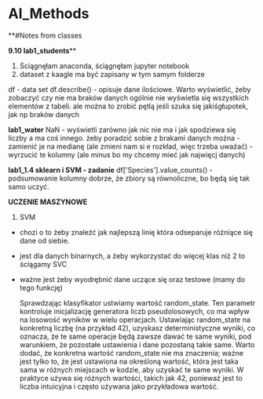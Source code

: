 # AI_Methods

**#Notes from classes

**9.10 
lab1_students****
1. Ściągnęłam anaconda, ściągnęłam jupyter notebook
2. dataset z kaagle ma być zapisany w tym samym folderze

df - data set
df.describe() - opisuje dane ilościowe. Warto wyświetlić, żeby zobaczyć czy nie ma braków danych
ogólnie nie wyświetla się wszystkich elementów z tabeli. ale można to zrobić pętlą jeśli szuka się jakiśgłupotek, jak np braków danych

**lab1_water**
NaN - wyświetli zarówno jak nic nie ma i jak spodziewa się liczby a ma coś innego.
żeby poradzić sobie z brakami danych można
    - zamienić je na medianę (ale zmieni nam si e rozkład, więc trzeba uważać)
    - wyrzucić te kolumny (ale minus bo my chcemy mieć jak najwięcj danych)
    
**lab1_1.4 sklearn i SVM - zadanie**
df['Species'].value_counts() - podsumowanie kolumny
dobrze, że zbiory są równoliczne, bo będą się tak samo uczyć.

**UCZENIE MASZYNOWE**
1. SVM
- chozi o to żeby znaleźć jak najlepszą linię która odseparuje różniące się dane od siebie. 
- jest dla danych binarnych, a żeby wykorzystać do więcej klas niż 2 to ściągamy SVC

- ważne jest żeby wyodrębnić dane uczące się oraz testowe (mamy do tego funkcję)

  Sprawdzając klasyfikator ustwiamy wartość random_state.
  Ten parametr kontroluje inicjalizację generatora liczb pseudolosowych, co ma wpływ na losowość wyników w wielu operacjach. Ustawiając random_state na konkretną liczbę (na przykład 42), uzyskasz deterministyczne wyniki, co oznacza, że te same operacje będą zawsze dawać te same wyniki, pod warunkiem, że pozostałe ustawienia i dane pozostaną takie same.
Warto dodać, że konkretna wartość random_state nie ma znaczenia; ważne jest tylko to, że jest ustawiona na określoną wartość, która jest taka sama w różnych miejscach w kodzie, aby uzyskać te same wyniki. W praktyce używa się różnych wartości, takich jak 42, ponieważ jest to liczba intuicyjna i często używana jako przykładowa wartość.
